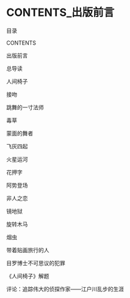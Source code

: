# CONTENTS_出版前言

目录

CONTENTS

出版前言

总导读

人间椅子

接吻

跳舞的一寸法师

毒草

蒙面的舞者

飞灰四起

火星运河

花押字

阿势登场

非人之恋

镜地狱

旋转木马

烟虫

带着贴画旅行的人

目罗博士不可思议的犯罪

《人间椅子》解题

评论：追踪伟大的侦探作家——江户川乱步的生涯